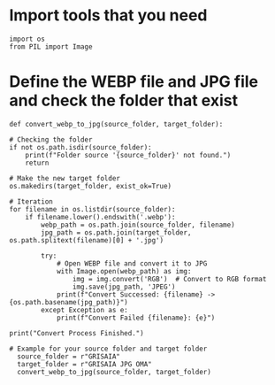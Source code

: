 # Import tools that you need
    import os
    from PIL import Image

# Define the WEBP file and JPG file and check the folder that exist
    def convert_webp_to_jpg(source_folder, target_folder):

    # Checking the folder
    if not os.path.isdir(source_folder):
        print(f"Folder source '{source_folder}' not found.")
        return

    # Make the new target folder
    os.makedirs(target_folder, exist_ok=True)

    # Iteration
    for filename in os.listdir(source_folder):
        if filename.lower().endswith('.webp'):
            webp_path = os.path.join(source_folder, filename)
            jpg_path = os.path.join(target_folder, os.path.splitext(filename)[0] + '.jpg')

            try:
                # Open WEBP file and convert it to JPG
                with Image.open(webp_path) as img:
                    img = img.convert('RGB')  # Convert to RGB format
                    img.save(jpg_path, 'JPEG')
                print(f"Convert Successed: {filename} -> {os.path.basename(jpg_path)}")
            except Exception as e:
                print(f"Convert Failed {filename}: {e}")

    print("Convert Process Finished.")

    # Example for your source folder and target folder
      source_folder = r"GRISAIA"
      target_folder = r"GRISAIA JPG OMA"
      convert_webp_to_jpg(source_folder, target_folder)

